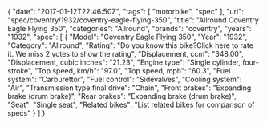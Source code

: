 {
    "date": "2017-01-12T22:46:50Z",
    "tags": [
        "motorbike",
        "spec"
    ],
    "url": "spec\/coventry\/1932\/coventry-eagle-flying-350",
    "title": "Allround Coventry Eagle Flying 350",
    "categories": "Allround",
    "brands": "coventry",
    "years": "1932",
    "spec": [
        {
            "Model": "Coventry Eagle Flying 350",
            "Year": "1932",
            "Category": "Allround",
            "Rating": "Do you know this bike?Click here to rate it. We miss 2 votes to show the rating",
            "Displacement, ccm": "348.00",
            "Displacement, cubic inches": "21.23",
            "Engine type": "Single cylinder, four-stroke",
            "Top speed, km\/h": "97.0",
            "Top speed, mph": "60.3",
            "Fuel system": "Carburettor",
            "Fuel control": "Sidevalves",
            "Cooling system": "Air",
            "Transmission type,final drive": "Chain",
            "Front brakes": "Expanding brake (drum brake)",
            "Rear brakes": "Expanding brake (drum brake)",
            "Seat": "Single seat",
            "Related bikes": "List related bikes for comparison of specs"
        }
    ]
}